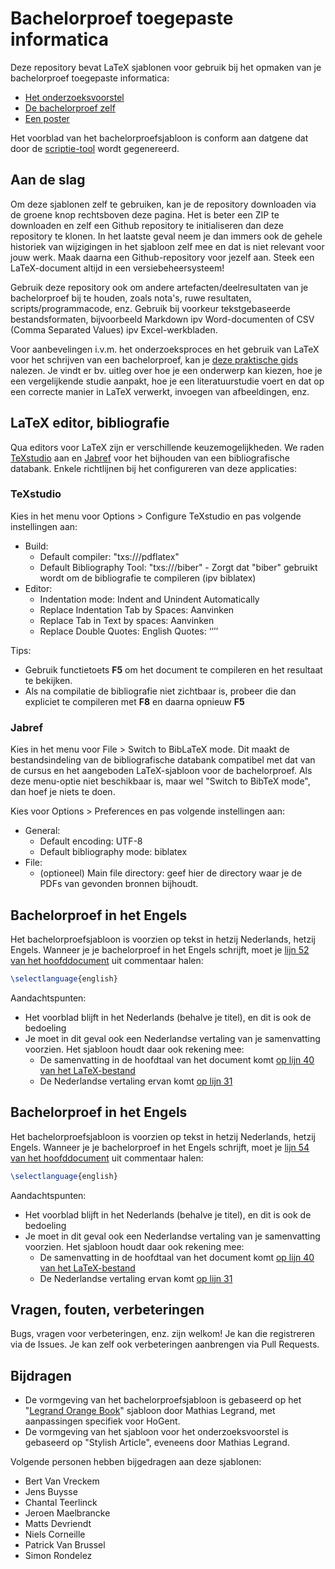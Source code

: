 # Bachelorproef toegepaste informatica

Deze repository bevat LaTeX sjablonen voor gebruik bij het opmaken van je bachelorproef toegepaste informatica:

- [Het onderzoeksvoorstel](./voorstel/)
- [De bachelorproef zelf](./bachproef/)
- [Een poster](./poster/)

Het voorblad van het bachelorproefsjabloon is conform aan datgene dat door de [scriptie-tool](https://scriptie.hogent.be/) wordt gegenereerd.

## Aan de slag

Om deze sjablonen zelf te gebruiken, kan je de repository downloaden via de groene knop rechtsboven deze pagina. Het is beter een ZIP te downloaden en zelf een Github repository te initialiseren dan deze repository te klonen. In het laatste geval neem je dan immers ook de gehele historiek van wijzigingen in het sjabloon zelf mee en dat is niet relevant voor jouw werk. Maak daarna een Github-repository voor jezelf aan. Steek een LaTeX-document altijd in een versiebeheersysteem!

Gebruik deze repository ook om andere artefacten/deelresultaten van je bachelorproef bij te houden, zoals nota's, ruwe resultaten, scripts/programmacode, enz. Gebruik bij voorkeur tekstgebaseerde bestandsformaten, bijvoorbeeld Markdown ipv Word-documenten of CSV (Comma Separated Values) ipv Excel-werkbladen.

Voor aanbevelingen i.v.m. het onderzoeksproces en het gebruik van LaTeX voor het schrijven van een bachelorproef, kan je [deze praktische gids](https://github.com/hogenttin/bachproef-gids) nalezen. Je vindt er bv. uitleg over hoe je een onderwerp kan kiezen, hoe je een vergelijkende studie aanpakt, hoe je een literatuurstudie voert en dat op een correcte manier in LaTeX verwerkt, invoegen van afbeeldingen, enz.

## LaTeX editor, bibliografie

Qua editors voor LaTeX zijn er verschillende keuzemogelijkheden. We raden [TeXstudio](https://www.texstudio.org/) aan en [Jabref](https://www.jabref.org/) voor het bijhouden van een bibliografische databank. Enkele richtlijnen bij het configureren van deze applicaties:

### TeXstudio

Kies in het menu voor Options > Configure TeXstudio en pas volgende instellingen aan:

- Build:
    - Default compiler: "txs:///pdflatex"
    - Default Bibliography Tool: "txs:///biber" - Zorgt dat "biber" gebruikt wordt om de bibliografie te compileren (ipv biblatex)
- Editor:
    - Indentation mode: Indent and Unindent Automatically
    - Replace Indentation Tab by Spaces: Aanvinken
    - Replace Tab in Text by spaces: Aanvinken
    - Replace Double Quotes: English Quotes: ‘‘’’

Tips:

- Gebruik functietoets **F5** om het document te compileren en het resultaat te bekijken.
- Als na compilatie de bibliografie niet zichtbaar is, probeer die dan expliciet te compileren met **F8** en daarna opnieuw **F5**

### Jabref

Kies in het menu voor File > Switch to BibLaTeX mode. Dit maakt de bestandsindeling van de bibliografische databank compatibel met dat van de cursus en het aangeboden LaTeX-sjabloon voor de bachelorproef. Als deze menu-optie niet beschikbaar is, maar wel "Switch to BibTeX mode", dan hoef je niets te doen.

Kies voor Options > Preferences en pas volgende instellingen aan:

- General:
    - Default encoding: UTF-8
    - Default bibliography mode: biblatex
- File:
    - (optioneel) Main file directory: geef hier de directory waar je de PDFs van gevonden bronnen bijhoudt.

## Bachelorproef in het Engels

Het bachelorproefsjabloon is voorzien op tekst in hetzij Nederlands, hetzij Engels. Wanneer je je bachelorproef in het Engels schrijft, moet je [lijn 52 van het hoofddocument](https://github.com/HoGentTIN/bachproef-latex-sjabloon/blob/master/bachproef/bachproef-tin.tex#L52) uit commentaar halen:

```latex
\selectlanguage{english}
```

Aandachtspunten:

- Het voorblad blijft in het Nederlands (behalve je titel), en dit is ook de bedoeling
- Je moet in dit geval ook een Nederlandse vertaling van je samenvatting voorzien. Het sjabloon houdt daar ook rekening mee:
    - De samenvatting in de hoofdtaal van het document komt [op lijn 40 van het LaTeX-bestand](https://github.com/HoGentTIN/bachproef-latex-sjabloon/blob/master/bachproef/samenvatting.tex#L40)
    - De Nederlandse vertaling ervan komt [op lijn 31](https://github.com/HoGentTIN/bachproef-latex-sjabloon/blob/master/bachproef/samenvatting.tex#L31)

## Bachelorproef in het Engels

Het bachelorproefsjabloon is voorzien op tekst in hetzij Nederlands, hetzij Engels. Wanneer je je bachelorproef in het Engels schrijft, moet je [lijn 54 van het hoofddocument](https://github.com/HoGentTIN/bachproef-latex-sjabloon/blob/master/bachproef/bachproef-tin.tex#L54) uit commentaar halen:

```latex
\selectlanguage{english}
```

Aandachtspunten:

- Het voorblad blijft in het Nederlands (behalve je titel), en dit is ook de bedoeling
- Je moet in dit geval ook een Nederlandse vertaling van je samenvatting voorzien. Het sjabloon houdt daar ook rekening mee:
    - De samenvatting in de hoofdtaal van het document komt [op lijn 40 van het LaTeX-bestand](https://github.com/HoGentTIN/bachproef-latex-sjabloon/blob/master/bachproef/samenvatting.tex#L40)
    - De Nederlandse vertaling ervan komt [op lijn 31](https://github.com/HoGentTIN/bachproef-latex-sjabloon/blob/master/bachproef/samenvatting.tex#L31)

## Vragen, fouten, verbeteringen

Bugs, vragen voor verbeteringen, enz. zijn welkom! Je kan die registreren via de Issues. Je kan zelf ook verbeteringen aanbrengen via Pull Requests.

## Bijdragen

- De vormgeving van het bachelorproefsjabloon is gebaseerd op het "[Legrand Orange Book](http://www.latextemplates.com/template/the-legrand-orange-book)" sjabloon door Mathias Legrand, met aanpassingen specifiek voor HoGent.
- De vormgeving van het sjabloon voor het onderzoeksvoorstel is gebaseerd op "Stylish Article", eveneens door Mathias Legrand.

Volgende personen hebben bijgedragen aan deze sjablonen:

- Bert Van Vreckem
- Jens Buysse
- Chantal Teerlinck
- Jeroen Maelbrancke
- Matts Devriendt
- Niels Corneille
- Patrick Van Brussel
- Simon Rondelez

